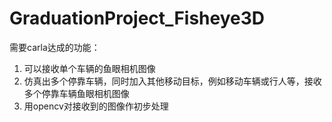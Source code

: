 # GraduationProject_Fisheye3D
需要carla达成的功能：
1. 可以接收单个车辆的鱼眼相机图像
2. 仿真出多个停靠车辆，同时加入其他移动目标，例如移动车辆或行人等，接收多个停靠车辆鱼眼相机图像
3. 用opencv对接收到的图像作初步处理
